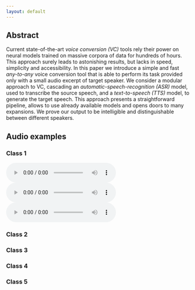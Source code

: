 ```yaml
---
layout: default
---
```


## Abstract

Current state-of-the-art *voice conversion (VC)* tools rely their power on neural models trained on massive corpora of data for hundreds of hours. This approach surely leads to astonishing results, but lacks in speed, simplicity and accessibility. In this paper we introduce a simple and fast *any-to-any* voice conversion tool that is able to perform its task provided only with a small audio excerpt of target speaker. We consider a modular approach to VC, cascading an *automatic-speech-recognition (ASR)* model, used to transcribe the source speech, and a *text-to-speech (TTS)* model, to generate the target speech. This approach presents a straightforward pipeline, allows to use already available models and opens doors to many expansions. We prove our output to be intelligible and distinguishable between different speakers.

## Audio examples

### Class 1

<audio src="audio/source.wav" controls preload></audio>
<audio src="audio/target.wav" controls preload></audio>
<audio src="audio/audio_out.wav" controls preload></audio>

### Class 2

### Class 3

### Class 4

### Class 5
